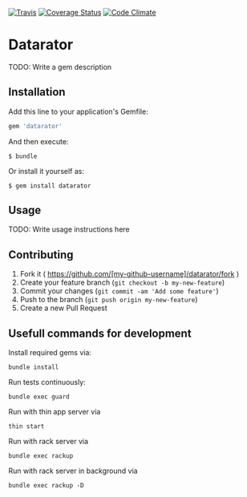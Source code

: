 [![Travis](https://travis-ci.org/datarator/datarator.png?branch=master)](https://travis-ci.org/datarator/datarator) [![Coverage Status](https://coveralls.io/repos/datarator/datarator/badge.png?branch=master)](https://coveralls.io/r/datarator/datarator?branch=master)
[![Code Climate](https://codeclimate.com/github/datarator/datarator/badges/gpa.svg)](https://codeclimate.com/github/datarator/datarator)
# Datarator

TODO: Write a gem description

## Installation

Add this line to your application's Gemfile:

```ruby
gem 'datarator'
```

And then execute:

    $ bundle

Or install it yourself as:

    $ gem install datarator

## Usage

TODO: Write usage instructions here

## Contributing

1. Fork it ( https://github.com/[my-github-username]/datarator/fork )
2. Create your feature branch (`git checkout -b my-new-feature`)
3. Commit your changes (`git commit -am 'Add some feature'`)
4. Push to the branch (`git push origin my-new-feature`)
5. Create a new Pull Request

## Usefull commands for development

Install required gems via:

	bundle install

Run tests continuously:

	bundle exec guard

Run with thin app server via

	thin start

Run with rack server via

	bundle exec rackup

Run with rack server in background via

	bundle exec rackup -D

